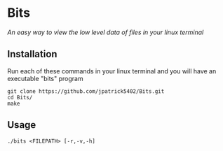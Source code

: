 # Bits
_An easy way to view the low level data of files in your linux terminal_

## Installation

Run each of these commands in your linux terminal and you will have an executable "bits" program <br>
```
git clone https://github.com/jpatrick5402/Bits.git
cd Bits/
make
```
## Usage

`./bits <FILEPATH> [-r,-v,-h]`
